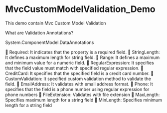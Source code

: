 # MvcCustomModelValidation_Demo
This demo contain Mvc Custom Model Validation

What are Validation Annotations?

System.ComponentModel.DataAnnotations

 Required: It indicates that the property is a required field. 
 StringLength: It defines a maximum length for string field.
 Range: It defines a maximum and minimum value for a numeric field.
 RegularExpression: It specifies that the field value must match with specified regular expression.
 CreditCard: It specifies that the specified field is a credit card number.
 CustomValidation: It specified custom validation method to validate the field.
 EmailAddress: It validates with email address format.
 Phone: It specifies that the field is a phone number using regular expression for phone numbers
 FileExtension: Validates with file extension
 MaxLength: Specifies maximum length for a string field
 MinLength: Specifies minimum length for a string field
